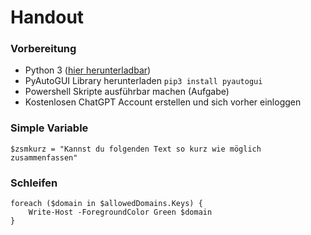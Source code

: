 # Handout
### Vorbereitung
- Python 3 ([hier herunterladbar](https://www.python.org/downloads/))
- PyAutoGUI Library herunterladen `pip3 install pyautogui`
- Powershell Skripte ausführbar machen (Aufgabe)
- Kostenlosen ChatGPT Account erstellen und sich vorher einloggen

###  

### Simple Variable
` $zsmkurz = "Kannst du folgenden Text so kurz wie möglich zusammenfassen" `

### Schleifen
```
foreach ($domain in $allowedDomains.Keys) {
    Write-Host -ForegroundColor Green $domain
}
```

